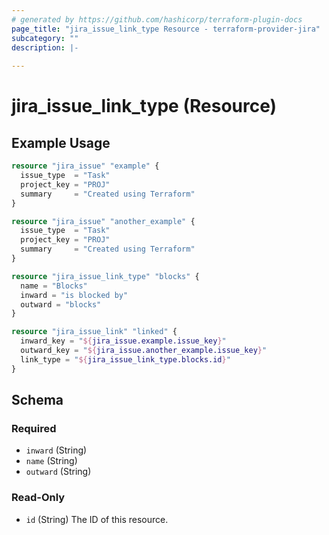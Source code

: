 ```yaml
---
# generated by https://github.com/hashicorp/terraform-plugin-docs
page_title: "jira_issue_link_type Resource - terraform-provider-jira"
subcategory: ""
description: |-
  
---
```


# jira_issue_link_type (Resource)



## Example Usage

```terraform
resource "jira_issue" "example" {
  issue_type  = "Task"
  project_key = "PROJ"
  summary     = "Created using Terraform"
}

resource "jira_issue" "another_example" {
  issue_type  = "Task"
  project_key = "PROJ"
  summary     = "Created using Terraform"
}

resource "jira_issue_link_type" "blocks" {
  name = "Blocks"
  inward = "is blocked by"
  outward = "blocks"
}

resource "jira_issue_link" "linked" {
  inward_key = "${jira_issue.example.issue_key}"
  outward_key = "${jira_issue.another_example.issue_key}"
  link_type = "${jira_issue_link_type.blocks.id}"
}
```

<!-- schema generated by tfplugindocs -->
## Schema

### Required

- `inward` (String)
- `name` (String)
- `outward` (String)

### Read-Only

- `id` (String) The ID of this resource.


